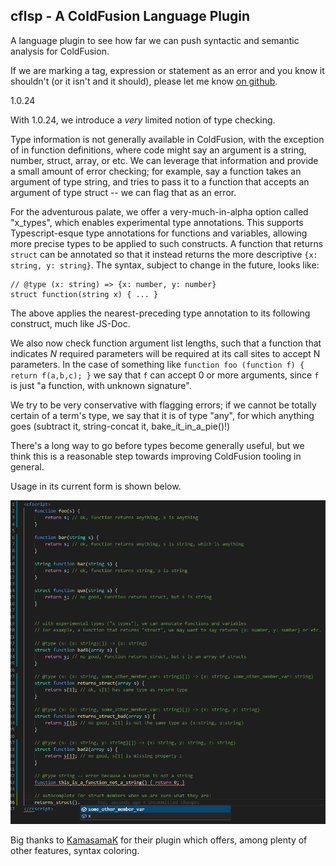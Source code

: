 ## cflsp - A ColdFusion Language Plugin

A language plugin to see how far we can push syntactic and semantic analysis for ColdFusion.

If we are marking a tag, expression or statement as an error and you know it shouldn't (or it isn't and it should), please let me know [on github](https://github.com/softwareCobbler/cfc).

1.0.24

With 1.0.24, we introduce a *very* limited notion of type checking.

Type information is not generally available in ColdFusion, with the exception of in function definitions, where code
might say an argument is a string, number, struct, array, or etc. We can leverage that information and provide a small amount of error
checking; for example, say a function takes an argument of type string, and tries to pass it to a function that accepts an argument of type
struct -- we can flag that as an error.

For the adventurous palate, we offer a very-much-in-alpha option called "x_types", which enables experimental type annotations. This supports Typescript-esque
type annotations for functions and variables, allowing more precise types to be applied to such constructs. A function that returns `struct` can be annotated
so that it instead returns the more descriptive `{x: string, y: string}`. The syntax, subject to change in the future, looks like:

```
// @type (x: string) => {x: number, y: number}
struct function(string x) { ... }
```

The above applies the nearest-preceding type annotation to its following construct, much like JS-Doc.

We also now check function argument list lengths, such that a function that indicates *N* required parameters will be required at its call sites to
accept N parameters. In the case of something like `function foo (function f) { return f(a,b,c); }` we say that `f` can accept 0 or more arguments,
since `f` is just "a function, with unknown signature".

We try to be very conservative with flagging errors; if we cannot be totally certain of a term's type, we say that it is of type "any", for which anything goes (subtract
it, string-concat it, bake_it_in_a_pie()!)

There's a long way to go before types become generally useful, but we think this is a reasonable step towards improving ColdFusion tooling in general.

Usage in its current form is shown below.

![current state of typechecks](./cflsp-vscode/min-type-checks.png)

Big thanks to [KamasamaK](https://github.com/KamasamaK/vscode-cfml) for their plugin which offers, among plenty of other features, syntax coloring.